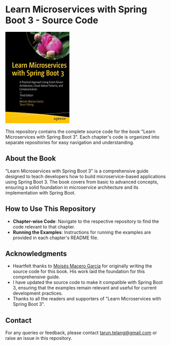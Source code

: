 # Learn Microservices with Spring Boot 3 - Source Code

[comment]: #cover
![Cover image](/profile/978-1-4842-9756-8.jpeg)

This repository contains the complete source code for the book "Learn Microservices with Spring Boot 3". Each chapter's code is organized into separate repositories for easy navigation and understanding.

## About the Book

"Learn Microservices with Spring Boot 3" is a comprehensive guide designed to teach developers how to build microservice-based applications using Spring Boot 3. The book covers from basic to advanced concepts, ensuring a solid foundation in microservice architecture and its implementation with Spring Boot.

## How to Use This Repository

- **Chapter-wise Code**: Navigate to the respective repository to find the code relevant to that chapter.
- **Running the Examples**: Instructions for running the examples are provided in each chapter's README file.

## Acknowledgments

- Heartfelt thanks to [Moisés Macero García](https://github.com/mechero) for originally writing the source code for this book. His work laid the foundation for this comprehensive guide.
- I have updated the source code to make it compatible with Spring Boot 3, ensuring that the examples remain relevant and useful for current development practices.
- Thanks to all the readers and supporters of "Learn Microservices with Spring Boot 3".

## Contact

For any queries or feedback, please contact tarun.telang@gmail.com or raise an issue in this repository.

<!--

**Here are some ideas to get you started:**

🙋‍♀️ A short introduction - what is your organization all about?
🌈 Contribution guidelines - how can the community get involved?
👩‍💻 Useful resources - where can the community find your docs? Is there anything else the community should know?
🍿 Fun facts - what does your team eat for breakfast?
🧙 Remember, you can do mighty things with the power of [Markdown](https://docs.github.com/github/writing-on-github/getting-started-with-writing-and-formatting-on-github/basic-writing-and-formatting-syntax)
-->
